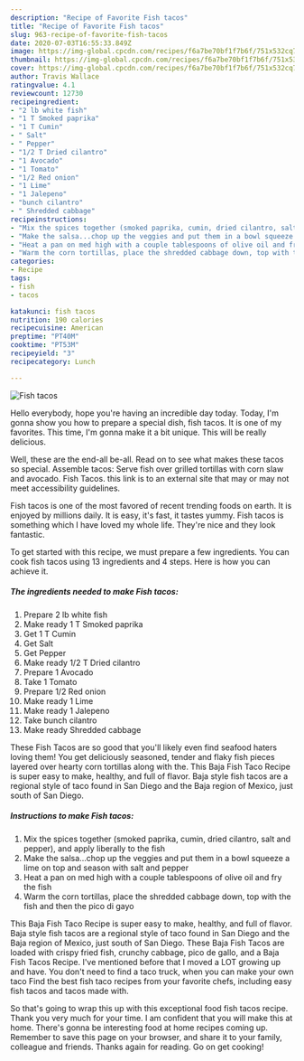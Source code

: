 ```yaml
---
description: "Recipe of Favorite Fish tacos"
title: "Recipe of Favorite Fish tacos"
slug: 963-recipe-of-favorite-fish-tacos
date: 2020-07-03T16:55:33.849Z
image: https://img-global.cpcdn.com/recipes/f6a7be70bf1f7b6f/751x532cq70/fish-tacos-recipe-main-photo.jpg
thumbnail: https://img-global.cpcdn.com/recipes/f6a7be70bf1f7b6f/751x532cq70/fish-tacos-recipe-main-photo.jpg
cover: https://img-global.cpcdn.com/recipes/f6a7be70bf1f7b6f/751x532cq70/fish-tacos-recipe-main-photo.jpg
author: Travis Wallace
ratingvalue: 4.1
reviewcount: 12730
recipeingredient:
- "2 lb white fish"
- "1 T Smoked paprika"
- "1 T Cumin"
- " Salt"
- " Pepper"
- "1/2 T Dried cilantro"
- "1 Avocado"
- "1 Tomato"
- "1/2 Red onion"
- "1 Lime"
- "1 Jalepeno"
- "bunch cilantro"
- " Shredded cabbage"
recipeinstructions:
- "Mix the spices together (smoked paprika, cumin, dried cilantro, salt and pepper), and apply liberally to the fish"
- "Make the salsa...chop up the veggies and put them in a bowl squeeze a lime on top and season with salt and pepper"
- "Heat a pan on med high with a couple tablespoons of olive oil and fry the fish"
- "Warm the corn tortillas, place the shredded cabbage down, top with the fish and then the pico di gayo"
categories:
- Recipe
tags:
- fish
- tacos

katakunci: fish tacos 
nutrition: 190 calories
recipecuisine: American
preptime: "PT40M"
cooktime: "PT53M"
recipeyield: "3"
recipecategory: Lunch

---
```



![Fish tacos](https://img-global.cpcdn.com/recipes/f6a7be70bf1f7b6f/751x532cq70/fish-tacos-recipe-main-photo.jpg)

Hello everybody, hope you're having an incredible day today. Today, I'm gonna show you how to prepare a special dish, fish tacos. It is one of my favorites. This time, I'm gonna make it a bit unique. This will be really delicious.

Well, these are the end-all be-all. Read on to see what makes these tacos so special. Assemble tacos: Serve fish over grilled tortillas with corn slaw and avocado. Fish Tacos. this link is to an external site that may or may not meet accessibility guidelines.

Fish tacos is one of the most favored of recent trending foods on earth. It is enjoyed by millions daily. It is easy, it's fast, it tastes yummy. Fish tacos is something which I have loved my whole life. They're nice and they look fantastic.


To get started with this recipe, we must prepare a few ingredients. You can cook fish tacos using 13 ingredients and 4 steps. Here is how you can achieve it.

<!--inarticleads1-->

##### The ingredients needed to make Fish tacos:

1. Prepare 2 lb white fish
1. Make ready 1 T Smoked paprika
1. Get 1 T Cumin
1. Get  Salt
1. Get  Pepper
1. Make ready 1/2 T Dried cilantro
1. Prepare 1 Avocado
1. Take 1 Tomato
1. Prepare 1/2 Red onion
1. Make ready 1 Lime
1. Make ready 1 Jalepeno
1. Take bunch cilantro
1. Make ready  Shredded cabbage


These Fish Tacos are so good that you&#39;ll likely even find seafood haters loving them! You get deliciously seasoned, tender and flaky fish pieces layered over hearty corn tortillas along with the. This Baja Fish Taco Recipe is super easy to make, healthy, and full of flavor. Baja style fish tacos are a regional style of taco found in San Diego and the Baja region of Mexico, just south of San Diego. 

<!--inarticleads2-->

##### Instructions to make Fish tacos:

1. Mix the spices together (smoked paprika, cumin, dried cilantro, salt and pepper), and apply liberally to the fish
1. Make the salsa...chop up the veggies and put them in a bowl squeeze a lime on top and season with salt and pepper
1. Heat a pan on med high with a couple tablespoons of olive oil and fry the fish
1. Warm the corn tortillas, place the shredded cabbage down, top with the fish and then the pico di gayo


This Baja Fish Taco Recipe is super easy to make, healthy, and full of flavor. Baja style fish tacos are a regional style of taco found in San Diego and the Baja region of Mexico, just south of San Diego. These Baja Fish Tacos are loaded with crispy fried fish, crunchy cabbage, pico de gallo, and a Baja Fish Tacos Recipe. I&#39;ve mentioned before that I moved a LOT growing up and have. You don&#39;t need to find a taco truck, when you can make your own taco Find the best fish taco recipes from your favorite chefs, including easy fish tacos and tacos made with. 

So that's going to wrap this up with this exceptional food fish tacos recipe. Thank you very much for your time. I am confident that you will make this at home. There's gonna be interesting food at home recipes coming up. Remember to save this page on your browser, and share it to your family, colleague and friends. Thanks again for reading. Go on get cooking!
